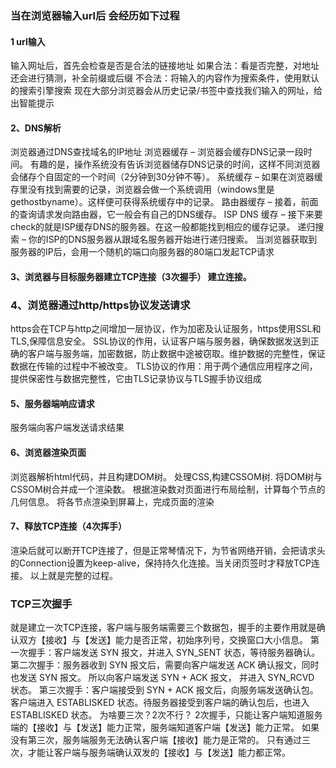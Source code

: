 ### 当在浏览器输入url后 会经历如下过程
#### 1 url输入
输入网址后，首先会检查是否是合法的链接地址
  如果合法：看是否完整，对地址还会进行猜测，补全前缀或后缀
  不合法：将输入的内容作为搜索条件，使用默认的搜索引擎搜索
现在大部分浏览器会从历史记录/书签中查找我们输入的网址，给出智能提示
#### 2、DNS解析
浏览器通过DNS查找域名的IP地址
  浏览器缓存 – 浏览器会缓存DNS记录一段时间。 有趣的是，操作系统没有告诉浏览器储存DNS记录的时间，这样不同浏览器会储存个自固定的一个时间（2分钟到30分钟不等）。
  系统缓存 – 如果在浏览器缓存里没有找到需要的记录，浏览器会做一个系统调用（windows里是gethostbyname）。这样便可获得系统缓存中的记录。
  路由器缓存 – 接着，前面的查询请求发向路由器，它一般会有自己的DNS缓存。
  ISP DNS 缓存 – 接下来要check的就是ISP缓存DNS的服务器。在这一般都能找到相应的缓存记录。
  递归搜索 – 你的ISP的DNS服务器从跟域名服务器开始进行递归搜索。
当浏览器获取到服务器的IP后，会用一个随机的端口向服务器的80端口发起TCP请求

#### 3、浏览器与目标服务器建立TCP连接（3次握手） 建立连接。

### 4、浏览器通过http/https协议发送请求
  https会在TCP与http之间增加一层协议，作为加密及认证服务，https使用SSL和TLS,保障信息安全。
  SSL协议的作用，认证客户端与服务器，确保数据发送到正确的客户端与服务端，加密数据，防止数据中途被窃取。维护数据的完整性，保证数据在传输的过程中不被改变。    TLS协议的作用：用于两个通信应用程序之间，提供保密性与数据完整性，它由TLS记录协议与TLS握手协议组成


#### 5、服务器端响应请求
服务端向客户端发送请求结果

#### 6、浏览器渲染页面
浏览器解析html代码，并且构建DOM树。
处理CSS,构建CSSOM树.
将DOM树与CSSOM树合并成一个渲染数。
根据渲染数对页面进行布局绘制，计算每个节点的几何信息。
将各节点渲染到屏幕上，完成页面的渲染

#### 7、释放TCP连接（4次挥手）
渲染后就可以断开TCP连接了，但是正常琴情况下，为节省网络开销，会把请求头的Connection设置为keep-alive，保持持久化连接。当关闭页签时才释放TCP连接。
以上就是完整的过程。


### TCP三次握手
就是建立一次TCP连接，客户端与服务端需要三个数据包，握手的主要作用就是确认双方【接收】与【发送】能力是否正常，初始序列号，交换窗口大小信息。
第一次握手：客户端发送 SYN 报文，并进入 SYN_SENT 状态，等待服务器确认。
第二次握手：服务器收到 SYN 报文后，需要向客户端发送 ACK 确认报文，同时也发送 SYN 报文。 所以向客户端发送 SYN + ACK 报文， 并进入 SYN_RCVD 状态。
第三次握手：客户端接受到 SYN + ACK 报文后，向服务端发送确认包。客户端进入 ESTABLISKED 状态。待服务器接受到客户端的确认包后，也进入 ESTABLISKED 状态。
  为啥要三次？2次不行？
    2次握手，只能让客户端知道服务端的【接收】与【发送】能力正常，服务端知道客户端【发送】能力正常。
    如果没有第三次，服务端服务无法确认客户端【接收】能力是正常的。
    只有通过三次，才能让客户端与服务端确认双发的【接收】与【发送】能力都正常。
